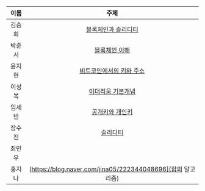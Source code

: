 |이름|주제|
|:---:|:------:|
|김승희|[블록체인과 솔리디티](https://seunghee114-blog.tistory.com/173)|
|박준서|[블록체인 이해](https://jabdastudy.tistory.com/48)|
|윤지현|[비트코인에서의 키와 주소](https://jhyun505.tistory.com/8)|
|이성복|[이더리움 기본개념](https://seungbok3240.tistory.com/149)|
|임세빈|[공개키와 개인키](https://awoool.tistory.com/5)|
|장수진|[솔리디티](https://blog.naver.com/tnwls0529/222344104684)|
|최민우|[]()|
|홍지나|[https://blog.naver.com/jina05/222344048696](합의 알고리즘)|
